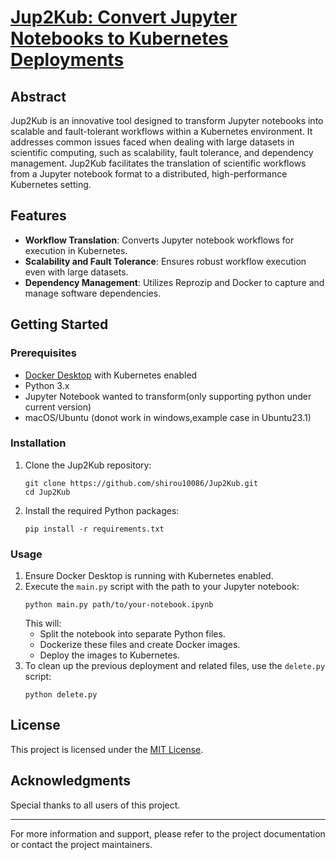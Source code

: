 # [Jup2Kub: Convert Jupyter Notebooks to Kubernetes Deployments](https://arxiv.org/pdf/2311.12308.pdf)

## Abstract
Jup2Kub is an innovative tool designed to transform Jupyter notebooks into scalable and fault-tolerant workflows within a Kubernetes environment. It addresses common issues faced when dealing with large datasets in scientific computing, such as scalability, fault tolerance, and dependency management. Jup2Kub facilitates the translation of scientific workflows from a Jupyter notebook format to a distributed, high-performance Kubernetes setting.

## Features
- **Workflow Translation**: Converts Jupyter notebook workflows for execution in Kubernetes.
- **Scalability and Fault Tolerance**: Ensures robust workflow execution even with large datasets.
- **Dependency Management**: Utilizes Reprozip and Docker to capture and manage software dependencies.

## Getting Started

### Prerequisites
- [Docker Desktop](https://www.docker.com/products/docker-desktop) with Kubernetes enabled
- Python 3.x
- Jupyter Notebook wanted to transform(only supporting python under current version)
- macOS/Ubuntu (donot work in windows,example case in Ubuntu23.1)

### Installation
1. Clone the Jup2Kub repository:
   ```
   git clone https://github.com/shirou10086/Jup2Kub.git
   cd Jup2Kub
   ```
2. Install the required Python packages:
   ```
   pip install -r requirements.txt
   ```

### Usage
1. Ensure Docker Desktop is running with Kubernetes enabled.
2. Execute the `main.py` script with the path to your Jupyter notebook:
   ```
   python main.py path/to/your-notebook.ipynb
   ```
   This will:
   - Split the notebook into separate Python files.
   - Dockerize these files and create Docker images.
   - Deploy the images to Kubernetes.
3. To clean up the previous deployment and related files, use the `delete.py` script:
   ```
   python delete.py
   ```


## License
This project is licensed under the [MIT License](LICENSE).

## Acknowledgments
Special thanks to all users of this project.

---
For more information and support, please refer to the project documentation or contact the project maintainers.
